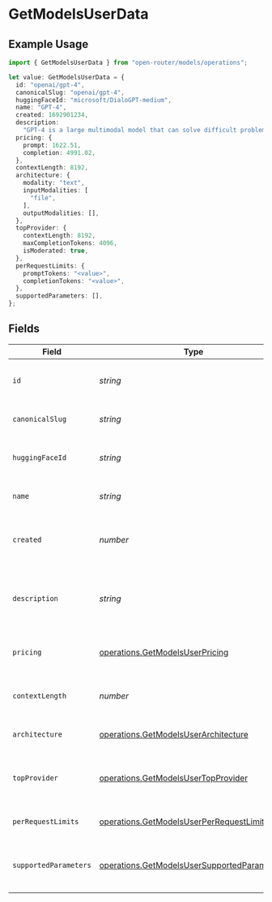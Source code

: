 # GetModelsUserData

## Example Usage

```typescript
import { GetModelsUserData } from "open-router/models/operations";

let value: GetModelsUserData = {
  id: "openai/gpt-4",
  canonicalSlug: "openai/gpt-4",
  huggingFaceId: "microsoft/DialoGPT-medium",
  name: "GPT-4",
  created: 1692901234,
  description:
    "GPT-4 is a large multimodal model that can solve difficult problems with greater accuracy.",
  pricing: {
    prompt: 1622.51,
    completion: 4991.02,
  },
  contextLength: 8192,
  architecture: {
    modality: "text",
    inputModalities: [
      "file",
    ],
    outputModalities: [],
  },
  topProvider: {
    contextLength: 8192,
    maxCompletionTokens: 4096,
    isModerated: true,
  },
  perRequestLimits: {
    promptTokens: "<value>",
    completionTokens: "<value>",
  },
  supportedParameters: [],
};
```

## Fields

| Field                                                                                                      | Type                                                                                                       | Required                                                                                                   | Description                                                                                                | Example                                                                                                    |
| ---------------------------------------------------------------------------------------------------------- | ---------------------------------------------------------------------------------------------------------- | ---------------------------------------------------------------------------------------------------------- | ---------------------------------------------------------------------------------------------------------- | ---------------------------------------------------------------------------------------------------------- |
| `id`                                                                                                       | *string*                                                                                                   | :heavy_check_mark:                                                                                         | Unique identifier for the model                                                                            | openai/gpt-4                                                                                               |
| `canonicalSlug`                                                                                            | *string*                                                                                                   | :heavy_check_mark:                                                                                         | Canonical slug for the model                                                                               | openai/gpt-4                                                                                               |
| `huggingFaceId`                                                                                            | *string*                                                                                                   | :heavy_minus_sign:                                                                                         | Hugging Face model identifier, if applicable                                                               | microsoft/DialoGPT-medium                                                                                  |
| `name`                                                                                                     | *string*                                                                                                   | :heavy_check_mark:                                                                                         | Display name of the model                                                                                  | GPT-4                                                                                                      |
| `created`                                                                                                  | *number*                                                                                                   | :heavy_check_mark:                                                                                         | Unix timestamp of when the model was created                                                               | 1692901234                                                                                                 |
| `description`                                                                                              | *string*                                                                                                   | :heavy_minus_sign:                                                                                         | Description of the model                                                                                   | GPT-4 is a large multimodal model that can solve difficult problems with greater accuracy.                 |
| `pricing`                                                                                                  | [operations.GetModelsUserPricing](../../models/operations/getmodelsuserpricing.md)                         | :heavy_check_mark:                                                                                         | Pricing information for the model                                                                          |                                                                                                            |
| `contextLength`                                                                                            | *number*                                                                                                   | :heavy_check_mark:                                                                                         | Maximum context length in tokens                                                                           | 8192                                                                                                       |
| `architecture`                                                                                             | [operations.GetModelsUserArchitecture](../../models/operations/getmodelsuserarchitecture.md)               | :heavy_check_mark:                                                                                         | Model architecture information                                                                             |                                                                                                            |
| `topProvider`                                                                                              | [operations.GetModelsUserTopProvider](../../models/operations/getmodelsusertopprovider.md)                 | :heavy_check_mark:                                                                                         | Information about the top provider for this model                                                          |                                                                                                            |
| `perRequestLimits`                                                                                         | [operations.GetModelsUserPerRequestLimits](../../models/operations/getmodelsuserperrequestlimits.md)       | :heavy_check_mark:                                                                                         | Per-request token limits                                                                                   |                                                                                                            |
| `supportedParameters`                                                                                      | [operations.GetModelsUserSupportedParameter](../../models/operations/getmodelsusersupportedparameter.md)[] | :heavy_check_mark:                                                                                         | List of supported parameters for this model                                                                |                                                                                                            |